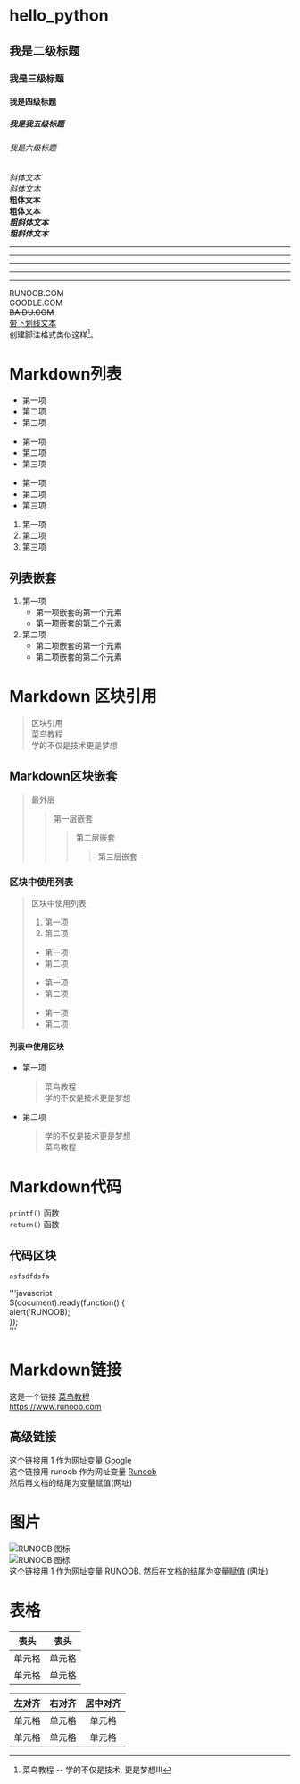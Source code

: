 # hello_python 
## 我是二级标题
### 我是三级标题  
#### 我是四级标题
##### 我是我五级标题
###### 我是六级标题
*斜体文本*  
_斜体文本_  
**粗体文本**  
__粗体文本__  
***粗斜体文本***  
___粗斜体文本___  
***  
* * *  
*****  
- - -  
----------  
RUNOOB.COM  
GOODLE.COM  
~~BAIDU.COM~~  
<u>带下划线文本</u>  
创建脚注格式类似这样[^RUNOOB]。  
[^RUNOOB]: 菜鸟教程 -- 学的不仅是技术, 更是梦想!!!  

# Markdown列表  
* 第一项  
* 第二项 
* 第三项 

+ 第一项  
+ 第二项  
+ 第三项  

- 第一项  
- 第二项  
- 第三项

1. 第一项
2. 第二项
3. 第三项

## 列表嵌套
1. 第一项
    - 第一项嵌套的第一个元素
    - 第一项嵌套的第二个元素
2. 第二项
    - 第二项嵌套的第一个元素
    - 第二项嵌套的第二个元素
    
# Markdown 区块引用
> 区块引用  
> 菜鸟教程  
>学的不仅是技术更是梦想
## Markdown区块嵌套
> 最外层  
> > 第一层嵌套  
> > > 第二层嵌套
> > > > 第三层嵌套  
### 区块中使用列表
> 区块中使用列表  
> 1. 第一项
> 2. 第二项
> + 第一项
> + 第二项
> - 第一项
> - 第二项
> * 第一项
> * 第二项
#### 列表中使用区块
* 第一项
    > 菜鸟教程  
    >学的不仅是技术更是梦想
* 第二项
    > 学的不仅是技术更是梦想  
        菜鸟教程
# Markdown代码
`printf()` 函数  
`return()` 函数
## 代码区块
    asfsdfdsfa

'''javascript  
$(document).ready(function() {  
    alert('RUNOOB);  
});  
'''

# Markdown链接
这是一个链接 [菜鸟教程](https://www.runoob.com)  
<https://www.runoob.com>
## 高级链接
这个链接用 1 作为网址变量 [Google][1]  
这个链接用 runoob 作为网址变量 [Runoob][runoob]  
然后再文档的结尾为变量赋值(网址)

[1]: http://www.google.com/
[runoob]: http://www.runoob.com/

# 图片
![RUNOOB 图标](http://static.runoob.com/images/runoob-logo.png)  
![RUNOOB 图标](http://static.runoob.com/images/runoob/logo.png "RUNOOB")  
这个链接用 1 作为网址变量 [RUNOOB][1].
然后在文档的结尾为变量赋值 (网址)  

[1]:http://static.runoob.com/images/runoob-logo.png

# 表格
| 表头 | 表头 |
| ---- | ---- |
| 单元格 | 单元格 |
| 单元格 | 单元格 |

| 左对齐 | 右对齐 | 居中对齐 |
| :---- | ----: | :----: |
| 单元格 | 单元格 | 单元格 |
|单元格 | 单元格 | 单元格 |